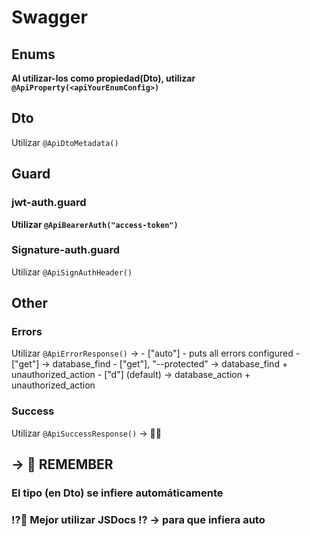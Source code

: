 # Swagger

## Enums

**Al utilizar-los como propiedad(Dto), utilizar `@ApiProperty(<apiYourEnumConfig>)`**

## Dto

Utilizar `@ApiDtoMetadata()`

## Guard

### jwt-auth.guard

**Utilizar `@ApiBearerAuth("access-token")`**

### Signature-auth.guard

Utilizar `@ApiSignAuthHeader()`

## Other

### Errors

Utilizar `@ApiErrorResponse()` -> - ["auto"] - puts all errors configured - ["get"] -> database_find - ["get"], "--protected" -> database_find + unauthorized_action - ["d"] (default) -> database_action + unauthorized_action

### Success

Utilizar `@ApiSuccessResponse()` -> 🚧📄

## -> 🧠 REMEMBER

### El tipo (en Dto) se infiere automáticamente

### ⁉️🤔 Mejor utilizar JSDocs ⁉️ -> para que infiera auto
